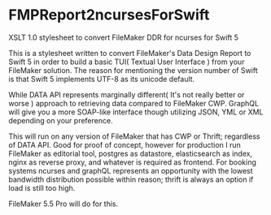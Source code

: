 # FMPReport2ncursesForSwift
XSLT 1.0 stylesheet to convert FileMaker DDR for ncurses for Swift 5

This is a stylesheet written to convert FileMaker's Data Design Report to Swift 5 in order to build a basic TUI( Textual User Interface ) from your FileMaker solution. The reason for mentioning the version number of Swift is that Swift 5 implements UTF-8 as its unicode default.

While DATA API represents marginally different( It's not really better or worse ) approach to retrieving data compared to FileMaker CWP. GraphQL will give you a more SOAP-like interface though utilizing JSON, YML or XML depending on your preference.

This will run on any version of FileMaker that has CWP or Thrift; regardless of DATA API. Good for proof of concept, however for production I run FileMaker as editorial tool, postgres as datastore, elasticsearch as index, nginx as reverse proxy, and whatever is required as frontend. For booking systems ncurses and graphQL represents an opportunity with the lowest bandwidth distribution possible within reason; thrift is always an option if load is still too high.

FileMaker 5.5 Pro will do for this.

